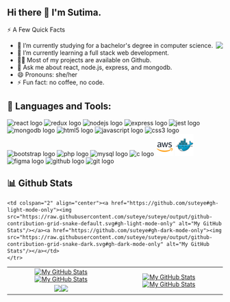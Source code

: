 ## Hi there 👋 I'm Sutima.
⚡️ A Few Quick Facts

<img align="right" src="https://media.giphy.com/media/NTur7XlVDUdqM/giphy.gif" height="200px"/>

- 🔭 I’m currently studying for a bachelor's degree in computer science.
- 🌱 I’m currently learning a full stack web development.
- 👨‍💻 Most of my projects are available on Github.
- 💬 Ask me about react, node.js, express, and mongodb.
- 😄 Pronouns: she/her
- ⚡ Fun fact: no coffee, no code. 

## 🔨 Languages and Tools:
<div align="left">
  <img src="https://cdn.jsdelivr.net/gh/devicons/devicon/icons/react/react-original.svg" height="42" width="54" alt="react logo"  />
  <img src="https://cdn.jsdelivr.net/gh/devicons/devicon/icons/redux/redux-original.svg" height="42" width="54" alt="redux logo"  />
  <img src="https://cdn.jsdelivr.net/gh/devicons/devicon/icons/nodejs/nodejs-original.svg" height="42" width="54" alt="nodejs logo"  />
  <img src="https://cdn.jsdelivr.net/gh/devicons/devicon/icons/express/express-original.svg" height="42" width="54" alt="express logo"  />
  <img src="https://cdn.jsdelivr.net/gh/devicons/devicon/icons/jest/jest-plain.svg" height="42" width="54" alt="jest logo"  />
  <img src="https://cdn.jsdelivr.net/gh/devicons/devicon/icons/mongodb/mongodb-original.svg" height="42" width="54" alt="mongodb logo"  />
  <img src="https://cdn.jsdelivr.net/gh/devicons/devicon/icons/html5/html5-original.svg" height="42" width="54" alt="html5 logo"  />
  <img src="https://cdn.jsdelivr.net/gh/devicons/devicon/icons/javascript/javascript-original.svg" height="42" width="54" alt="javascript logo"  />
  <img src="https://cdn.jsdelivr.net/gh/devicons/devicon/icons/css3/css3-original.svg" height="42" width="54" alt="css3 logo"  />
  <img src="https://cdn.jsdelivr.net/gh/devicons/devicon/icons/bootstrap/bootstrap-original.svg" height="42" width="54" alt="bootstrap logo"  />
  <img src="https://cdn.jsdelivr.net/gh/devicons/devicon/icons/php/php-original.svg" height="42" width="54" alt="php logo"  />
  <img src="https://cdn.jsdelivr.net/gh/devicons/devicon/icons/mysql/mysql-original.svg" height="42" width="54" alt="mysql logo"  />
  <img src="https://cdn.jsdelivr.net/gh/devicons/devicon/icons/c/c-original.svg" height="42" width="54" alt="c logo"  />
<img src="https://raw.githubusercontent.com/github/explore/80688e429a7d4ef2fca1e82350fe8e3517d3494d/topics/aws/aws.png" alt="aws" height="42" width="42" />
  <img src="https://raw.githubusercontent.com/devicons/devicon/master/icons/docker/docker-original.svg" alt="Docker" width="42" height="52" />
  <img src="https://cdn.jsdelivr.net/gh/devicons/devicon/icons/figma/figma-original.svg" height="42" width="54" alt="figma logo"  />
  <img src="https://cdn.jsdelivr.net/gh/devicons/devicon/icons/github/github-original.svg" height="42" width="54" alt="github logo"  />
  <img src="https://cdn.jsdelivr.net/gh/devicons/devicon/icons/git/git-original.svg" height="42" width="54" alt="git logo"  />
</div>

###

## 📊 Github Stats
<table>
    <tr>
        <td align="center"><a href="https://github.com/suteye#gh-light-mode-only"><img src="https://github-readme-stats.vercel.app/api?username=suteye&show_icons=true&theme=default&include_all_commits=true#gh-light-mode-only" alt="My GitHub Stats"/></a><a href="https://github.com/suteye#gh-dark-mode-only"><img src="https://github-readme-stats.vercel.app/api?username=suteye&show_icons=true&theme=tokyonight&include_all_commits=true#gh-dark-mode-only" alt="My GitHub Stats"/></a></td>
        <td rowspan="2" align="center"><a href="https://github.com/suteye#gh-light-mode-only"><img src="https://github-readme-stats.vercel.app/api/top-langs/?username=suteye&theme=default&langs_count=8#gh-light-mode-only" alt="My GitHub Stats"/></a><a href="https://github.com/suteye#gh-dark-mode-only"><img src="https://github-readme-stats.vercel.app/api/top-langs/?username=suteye&theme=tokyonight&langs_count=8#gh-dark-mode-only" alt="My GitHub Stats"/></a></td>
    </tr>
    <tr>
        <td align="center"><a href="https://github.com/suteye#gh-light-mode-only"><img src="https://github-readme-streak-stats.herokuapp.com/?user=suteye&theme=default"/></a><a href="https://github.com/suteye#gh-dark-mode-only"><img src="https://github-readme-streak-stats.herokuapp.com/?user=suteye&theme=tokyonight"/></a></td>
    </tr>
    <tr>

    <td colspan="2" align="center"><a href="https://github.com/suteye#gh-light-mode-only"><img src="https://raw.githubusercontent.com/suteye/suteye/output/github-contribution-grid-snake-default.svg#gh-light-mode-only" alt="My GitHub Stats"/></a><a href="https://github.com/suteye#gh-dark-mode-only"><img src="https://raw.githubusercontent.com/suteye/suteye/output/github-contribution-grid-snake-dark.svg#gh-dark-mode-only" alt="My GitHub Stats"/></a></td>
    </tr>
</table>

###
<!--
**suteye/suteye** is a ✨ _special_ ✨ repository because its `README.md` (this file) appears on your GitHub profile.

Here are some ideas to get you started:

- 🔭 I’m currently working on ...
- 🌱 I’m currently learning ...
- 👯 I’m looking to collaborate on ...
- 🤔 I’m looking for help with ...
- 💬 Ask me about ...
- 📫 How to reach me: ...
- 😄 Pronouns: ...
- ⚡ Fun fact: ...
-->
